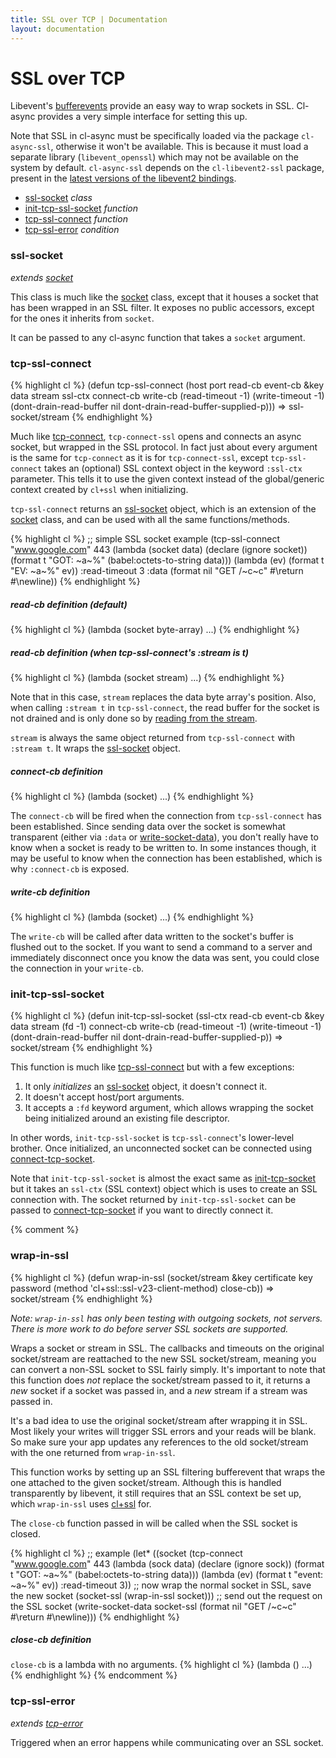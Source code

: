 ```yaml
---
title: SSL over TCP | Documentation
layout: documentation
---
```


SSL over TCP
============
Libevent's [bufferevents](http://www.wangafu.net/~nickm/libevent-book/Ref6a_advanced_bufferevents.html)
provide an easy way to wrap sockets in SSL. Cl-async provides a very simple
interface for setting this up.

Note that SSL in cl-async must be specifically loaded via the package
`cl-async-ssl`, otherwise it won't be available. This is because it must load a
separate library (`libevent_openssl`) which may not be available on the system
by default. `cl-async-ssl` depends on the `cl-libevent2-ssl` package, present in
the [latest versions of the libevent2 bindings](https://github.com/orthecreedence/cl-libevent2).

- [ssl-socket](#ssl-socket) _class_
- [init-tcp-ssl-socket](#init-tcp-ssl-socket) _function_
- [tcp-ssl-connect](#tcp-ssl-connect) _function_
- [tcp-ssl-error](#tcp-ssl-error) _condition_

<a id="ssl-socket"></a>
### ssl-socket
_extends [socket](/cl-async/tcp#socket)_

This class is much like the [socket](/cl-async/tcp#socket) class, except that it
houses a socket that has been wrapped in an SSL filter. It exposes no public
accessors, except for the ones it inherits from `socket`.

It can be passed to any cl-async function that takes a `socket` argument.

<a id="tcp-ssl-connect"></a>
### tcp-ssl-connect
{% highlight cl %}
(defun tcp-ssl-connect (host port read-cb event-cb
                        &key data stream ssl-ctx
                             connect-cb write-cb
                             (read-timeout -1) (write-timeout -1)
                             (dont-drain-read-buffer nil dont-drain-read-buffer-supplied-p)))
  => ssl-socket/stream
{% endhighlight %}

Much like [tcp-connect](/cl-async/tcp#tcp-connect), `tcp-connect-ssl` opens and
connects an async socket, but wrapped in the SSL protocol. In fact just about
every argument is the same for `tcp-connect` as it is for `tcp-connect-ssl`,
except `tcp-ssl-connect` takes an (optional) SSL context object in the keyword
`:ssl-ctx` parameter. This tells it to use the given context instead of the
global/generic context created by `cl+ssl` when initializing.

`tcp-ssl-connect` returns an [ssl-socket](#ssl-socket) object, which is an
extension of the [socket](/cl-async/tcp#socket) class, and can be used with all
the same functions/methods.

{% highlight cl %}
;; simple SSL socket example
(tcp-ssl-connect "www.google.com" 443
                 (lambda (socket data)
                   (declare (ignore socket))
                   (format t "GOT: ~a~%" (babel:octets-to-string data)))
                 (lambda (ev)
                   (format t "EV: ~a~%" ev))
                 :read-timeout 3
                 :data (format nil "GET /~c~c" #\return #\newline))
{% endhighlight %}

<a id="tcp-ssl-connect-read-cb"></a>
##### read-cb definition (default)

{% highlight cl %}
(lambda (socket byte-array) ...)
{% endhighlight %}

<a id="tcp-ssl-connect-read-cb-stream"></a>
##### read-cb definition (when tcp-ssl-connect's :stream is t)

{% highlight cl %}
(lambda (socket stream) ...)
{% endhighlight %}

Note that in this case, `stream` replaces the data byte array's position. Also,
when calling `:stream t` in `tcp-ssl-connect`, the read buffer for the socket is
not drained and is only done so by [reading from the stream](/cl-async/tcp-stream).

`stream` is always the same object returned from `tcp-ssl-connect` with
`:stream t`.  It wraps the [ssl-socket](#ssl-socket) object.

<a id="tcp-ssl-connect-connect-cb"></a>
##### connect-cb definition
{% highlight cl %}
(lambda (socket) ...)
{% endhighlight %}

The `connect-cb` will be fired when the connection from `tcp-ssl-connect` has been
established. Since sending data over the socket is somewhat transparent (either
via `:data` or [write-socket-data](#write-socket-data)), you don't really have
to know when a socket is ready to be written to. In some instances though, it
may be useful to know when the connection has been established, which is why
`:connect-cb` is exposed.

<a id="tcp-ssl-connect-write-cb"></a>
##### write-cb definition

{% highlight cl %}
(lambda (socket) ...)
{% endhighlight %}

The `write-cb` will be called after data written to the socket's buffer is
flushed out to the socket. If you want to send a command to a server and
immediately disconnect once you know the data was sent, you could close the
connection in your `write-cb`.


<a id="init-tcp-ssl-socket"></a>
### init-tcp-ssl-socket
{% highlight cl %}
(defun init-tcp-ssl-socket (ssl-ctx read-cb event-cb
                           &key data stream (fd -1)
                                connect-cb write-cb
                                (read-timeout -1) (write-timeout -1)
                                (dont-drain-read-buffer nil dont-drain-read-buffer-supplied-p))
  => socket/stream
{% endhighlight %}

This function is much like [tcp-ssl-connect](#tcp-ssl-connect) but with a few
exceptions:

 1. It only *initializes* an [ssl-socket](#ssl-socket) object, it doesn't connect
 it.
 2. It doesn't accept host/port arguments.
 3. It accepts a `:fd` keyword argument, which allows wrapping the socket being
 initialized around an existing file descriptor.

In other words, `init-tcp-ssl-socket` is `tcp-ssl-connect`'s lower-level brother.
Once initialized, an unconnected socket can be connected using
[connect-tcp-socket](/cl-async/tcp#connect-tcp-socket).

Note that `init-tcp-ssl-socket` is almost the exact same as [init-tcp-socket](/cl-async/tcp#init-tcp-socket)
but it takes an `ssl-ctx` (SSL context) object which is uses to create an SSL
connection with. The socket returned by `init-tcp-ssl-socket` can be passed to
[connect-tcp-socket](/cl-async/tcp#connect-tcp-socket) if you want to directly
connect it.


{% comment %}
<a id="wrap-in-ssl"></a>
### wrap-in-ssl
{% highlight cl %}
(defun wrap-in-ssl (socket/stream &key certificate key password
                                       (method 'cl+ssl::ssl-v23-client-method)
                                       close-cb))
  => socket/stream
{% endhighlight %}

_Note: `wrap-in-ssl` has only been testing with outgoing sockets, not servers.
There is more work to do before server SSL sockets are supported._

Wraps a socket or stream in SSL. The callbacks and timeouts on the original
socket/stream are reattached to the new SSL socket/stream, meaning you can
convert a non-SSL socket to SSL fairly simply. It's important to note that this
function does *not* replace the socket/stream passed to it, it returns a *new*
socket if a socket was passed in, and a *new* stream if a stream was passed in.

It's a bad idea to use the original socket/stream after wrapping it in SSL. Most
likely your writes will trigger SSL errors and your reads will be blank. So make
sure your app updates any references to the old socket/stream with the one
returned from `wrap-in-ssl`.

This function works by setting up an SSL filtering bufferevent that wraps the
one attached to the given socket/stream. Although this is handled transparently
by libevent, it still requires that an SSL context be set up, which
`wrap-in-ssl` uses [cl+ssl](http://common-lisp.net/project/cl-plus-ssl/) for.

The `close-cb` function passed in will be called when the SSL socket is closed.

{% highlight cl %}
;; example
(let* ((socket (tcp-connect "www.google.com" 443
                            (lambda (sock data)
                              (declare (ignore sock))
                              (format t "GOT: ~a~%" (babel:octets-to-string data)))
                            (lambda (ev)
                              (format t "event: ~a~%" ev))
                            :read-timeout 3))
       ;; now wrap the normal socket in SSL, save the new socket
       (socket-ssl (wrap-in-ssl socket)))
  ;; send out the request on the SSL socket
  (write-socket-data socket-ssl (format nil "GET /~c~c" #\return #\newline)))
{% endhighlight %}

<a id="wrap-in-ssl-close-cb"></a>
##### close-cb definition
`close-cb` is a lambda with no arguments.
{% highlight cl %}
(lambda () ...)
{% endhighlight %}
{% endcomment %}

<a id="tcp-ssl-error"></a>
### tcp-ssl-error
_extends [tcp-error](/cl-async/tcp#tcp-error)_

Triggered when an error happens while communicating over an SSL socket.
